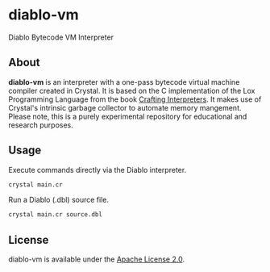 # diablo-vm

Diablo Bytecode VM Interpreter

## About

**diablo-vm** is an interpreter with a one-pass bytecode virtual machine compiler created in Crystal. It is based on the C implementation of the Lox Programming Language from the book [Crafting Interpreters](https://craftinginterpreters.com/). It makes use of Crystal's intrinsic garbage collector to automate memory mangement. Please note, this is a purely experimental repository for educational and research purposes. 

## Usage

Execute commands directly via the Diablo interpreter.

```sh
crystal main.cr
```

Run a Diablo (.dbl) source file.

```sh
crystal main.cr source.dbl
```

## License

diablo-vm is available under the [Apache License 2.0](https://spdx.org/licenses/Apache-2.0.html).


